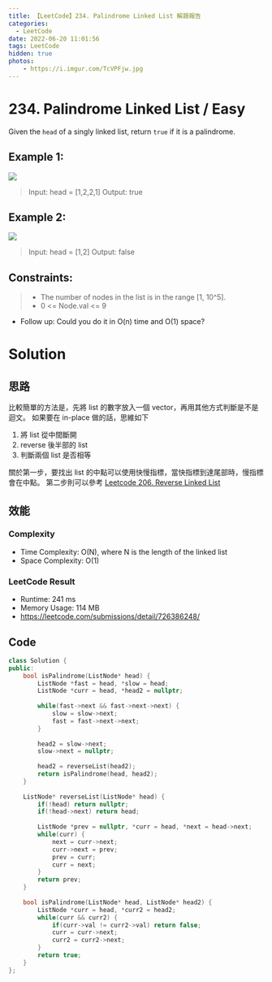 ```yaml
---
title: 【LeetCode】234. Palindrome Linked List 解題報告
categories:
  - LeetCode
date: 2022-06-20 11:01:56
tags: LeetCode
hidden: true
photos:
    - https://i.imgur.com/TcVPFjw.jpg
---
```

 
# 234. Palindrome Linked List / Easy

Given the `head` of a singly linked list, return `true` if it is a palindrome.

<!-- more --> 

## Example 1:
![](https://assets.leetcode.com/uploads/2021/03/03/pal1linked-list.jpg)
> Input: head = [1,2,2,1]
> Output: true

## Example 2:
![](https://assets.leetcode.com/uploads/2021/03/03/pal2linked-list.jpg)
> Input: head = [1,2]
> Output: false


## Constraints: 
> - The number of nodes in the list is in the range [1, 10^5].
> - 0 <= Node.val <= 9

- Follow up: Could you do it in O(n) time and O(1) space?

# Solution 
## 思路

比較簡單的方法是，先將 list 的數字放入一個 vector，再用其他方式判斷是不是迴文。
如果要在 in-place 做的話，思維如下
1. 將 list 從中間斷開
2. reverse 後半部的 list
3. 判斷兩個 list 是否相等

關於第一步，要找出 list 的中點可以使用快慢指標，當快指標到達尾部時，慢指標會在中點。
第二步則可以參考 [Leetcode 206. Reverse Linked List](https://bclin.tw/2022/06/19/leetcode-206)

## 效能
### Complexity 
- Time Complexity: O(N), where N is the length of the linked list
- Space Complexity: O(1)

### LeetCode Result
- Runtime: 241 ms
- Memory Usage: 114 MB
- https://leetcode.com/submissions/detail/726386248/

## Code
```cpp
class Solution {
public:
    bool isPalindrome(ListNode* head) {
        ListNode *fast = head, *slow = head;
        ListNode *curr = head, *head2 = nullptr;
        
        while(fast->next && fast->next->next) {
            slow = slow->next;
            fast = fast->next->next;
        }
        
        head2 = slow->next;
        slow->next = nullptr;
        
        head2 = reverseList(head2);
        return isPalindrome(head, head2);
    }
    
    ListNode* reverseList(ListNode* head) {
        if(!head) return nullptr;
        if(!head->next) return head;
        
        ListNode *prev = nullptr, *curr = head, *next = head->next;
        while(curr) {
            next = curr->next;
            curr->next = prev;
            prev = curr;
            curr = next;
        }
        return prev;        
    }
    
    bool isPalindrome(ListNode* head, ListNode* head2) {
        ListNode *curr = head, *curr2 = head2;
        while(curr && curr2) {
            if(curr->val != curr2->val) return false;
            curr = curr->next;
            curr2 = curr2->next;
        }
        return true;
    }
};
```
